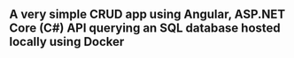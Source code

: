 ## A very simple CRUD app using Angular, ASP.NET Core (C#) API querying an SQL database hosted locally using Docker
